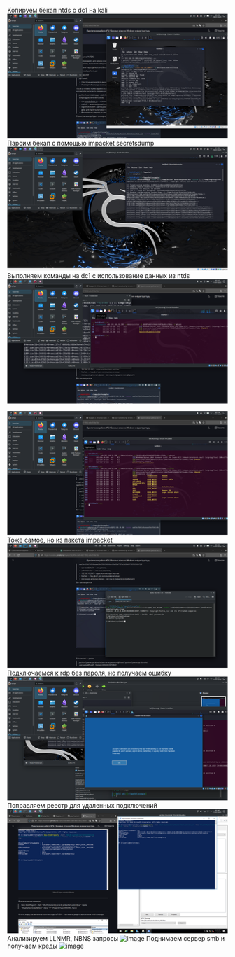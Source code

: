 Копируем бекап ntds с dc1 на kali
![1](20250108_234535.png)
Парсим бекап с помощью impacket secretsdump
![2](20250109_010952.png)
Выполняем команды на dc1 с использование данных из ntds
![3](20250111_001043.png)

![4](20250111_001401.png)
Тоже самое, но из пакета impacket
![5](20250111_002101.png)
Подключаемся к rdp без пароля, но получаем ошибку
![6](20250111_003128.png)
Поправляем реестр для удаленных подключений
![7](20250111_004634.png)
Анализируем LLNMR, NBNS запросы
![image](https://github.com/user-attachments/assets/d7566edb-fbc3-4b90-ad16-b6cfff6fe5aa)
Поднимаем сервер smb и получаем креды
![image](https://github.com/user-attachments/assets/8c976194-54dd-44db-a5b7-02397f6a2a02)
